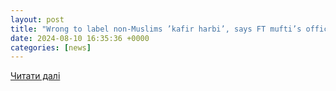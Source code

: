 ```yaml
---
layout: post
title: "Wrong to label non-Muslims ’kafir harbi’, says FT mufti’s office | FMT"
date: 2024-08-10 16:35:36 +0000
categories: [news]
---
```


[Читати далі](https://www.freemalaysiatoday.com/category/nation/2024/08/10/wrong-to-label-non-muslims-kafir-harbi-says-ft-muftis-office/)
